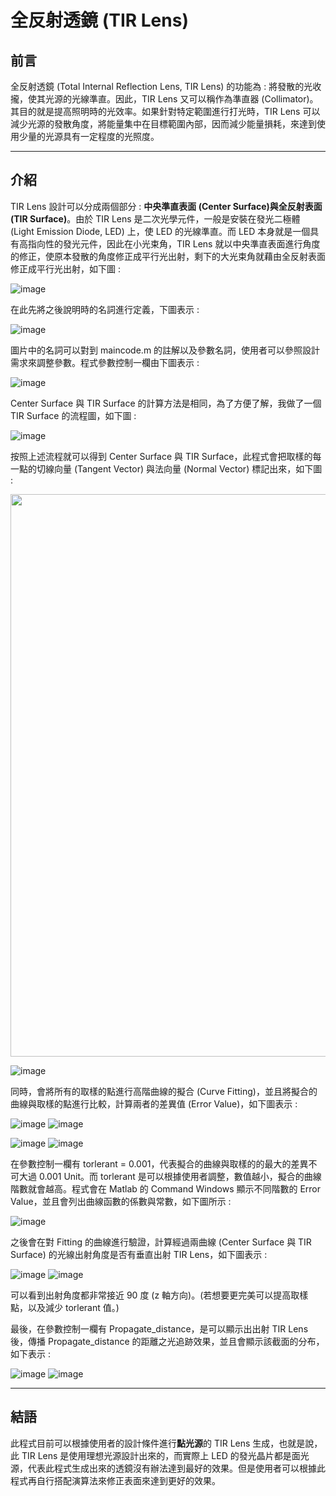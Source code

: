 # 全反射透鏡 (TIR Lens)

## 前言
全反射透鏡 (Total Internal Reflection Lens, TIR Lens) 的功能為 : 將發散的光收攏，使其光源的光線準直。因此，TIR Lens 又可以稱作為準直器 (Collimator)。其目的就是提高照明時的光效率。如果針對特定範圍進行打光時，TIR Lens 可以減少光源的發散角度，將能量集中在目標範圍內部，因而減少能量損耗，來達到使用少量的光源具有一定程度的光照度。

---
## 介紹
TIR Lens 設計可以分成兩個部分 : **中央準直表面 (Center Surface)**與**全反射表面 (TIR Surface)**。由於 TIR Lens 是二次光學元件，一般是安裝在發光二極體 (Light Emission Diode, LED) 上，使 LED 的光線準直。而 LED 本身就是一個具有高指向性的發光元件，因此在小光束角，TIR Lens 就以中央準直表面進行角度的修正，使原本發散的角度修正成平行光出射，剩下的大光束角就藉由全反射表面修正成平行光出射，如下圖 : 

![image](https://github.com/YiChenLai/TIR_Lens/blob/master/pic/How_TIR_Lens_works.png)

在此先將之後說明時的名詞進行定義，下圖表示 : 

![image](https://github.com/YiChenLai/TIR_Lens/blob/master/pic/Intordution_of_TIR_lens.png)

圖片中的名詞可以對到 maincode.m 的註解以及參數名詞，使用者可以參照設計需求來調整參數。程式參數控制一欄由下圖表示 : 

![image](https://github.com/YiChenLai/TIR_Lens/blob/master/pic/Parameter_setting.png)

Center Surface 與 TIR Surface 的計算方法是相同，為了方便了解，我做了一個TIR Surface 的流程圖，如下圖 : 

![image](https://github.com/YiChenLai/TIR_Lens/blob/master/pic/flowchart.png)

按照上述流程就可以得到 Center Surface 與 TIR Surface，此程式會把取樣的每一點的切線向量 (Tangent Vector) 與法向量 (Normal Vector) 標記出來，如下圖 : 

<img src="https://github.com/YiChenLai/TIR_Lens/blob/master/pic/Ray_Tracing_of_TIR_Surface.png" width="900">

![image](https://github.com/YiChenLai/TIR_Lens/blob/master/pic/Ray_Tracing_of_Center_Surface.png)

同時，會將所有的取樣的點進行高階曲線的擬合 (Curve Fitting)，並且將擬合的曲線與取樣的點進行比較，計算兩者的差異值 (Error Value)，如下圖表示 : 

![image](https://github.com/YiChenLai/TIR_Lens/blob/master/pic/TIR_Surface_Fitting_Curve_Error_Value.png)
![image](https://github.com/YiChenLai/TIR_Lens/blob/master/pic/TIR_Surface_Fitting_Curve.png)

![image](https://github.com/YiChenLai/TIR_Lens/blob/master/pic/Center_Surface_Fitting_Curve_Error_Value.png)
![image](https://github.com/YiChenLai/TIR_Lens/blob/master/pic/Center_Surface_Fitting_Curve.png)

在參數控制一欄有 torlerant = 0.001，代表擬合的曲線與取樣的的最大的差異不可大過 0.001 Unit。而 torlerant 是可以根據使用者調整，數值越小，擬合的曲線階數就會越高。程式會在 Matlab 的 Command Windows 顯示不同階數的 Error Value，並且會列出曲線函數的係數與常數，如下圖所示 : 

![image](https://github.com/YiChenLai/TIR_Lens/blob/master/pic/command_windows.png)

之後會在對 Fitting 的曲線進行驗證，計算經過兩曲線 (Center Surface 與 TIR Surface) 的光線出射角度是否有垂直出射 TIR Lens，如下圖表示 : 

![image](https://github.com/YiChenLai/TIR_Lens/blob/master/pic/Incident_Angle_vs_Reflection_Angle_on_TIR_Surface.png)
![image](https://github.com/YiChenLai/TIR_Lens/blob/master/pic/Incident_Angle_vs_Reflection_Angle_on_Center_Surface.png)

可以看到出射角度都非常接近 90 度 (z 軸方向)。(若想要更完美可以提高取樣點，以及減少 torlerant 值。)

最後，在參數控制一欄有 Propagate_distance，是可以顯示出出射 TIR Lens 後，傳播 Propagate_distance 的距離之光追跡效果，並且會顯示該截面的分布，如下表示 : 

![image](https://github.com/YiChenLai/TIR_Lens/blob/master/pic/TIR_Lens_Ray_Tracing.png)
![image](https://github.com/YiChenLai/TIR_Lens/blob/master/pic/Surface_Cut_at_Porpagated_10_Unit_Distance.png)

---
## 結語
此程式目前可以根據使用者的設計條件進行**點光源**的 TIR Lens 生成，也就是說，此 TIR Lens 是使用理想光源設計出來的，而實際上 LED 的發光晶片都是面光源，代表此程式生成出來的透鏡沒有辦法達到最好的效果。但是使用者可以根據此程式再自行搭配演算法來修正表面來達到更好的效果。
